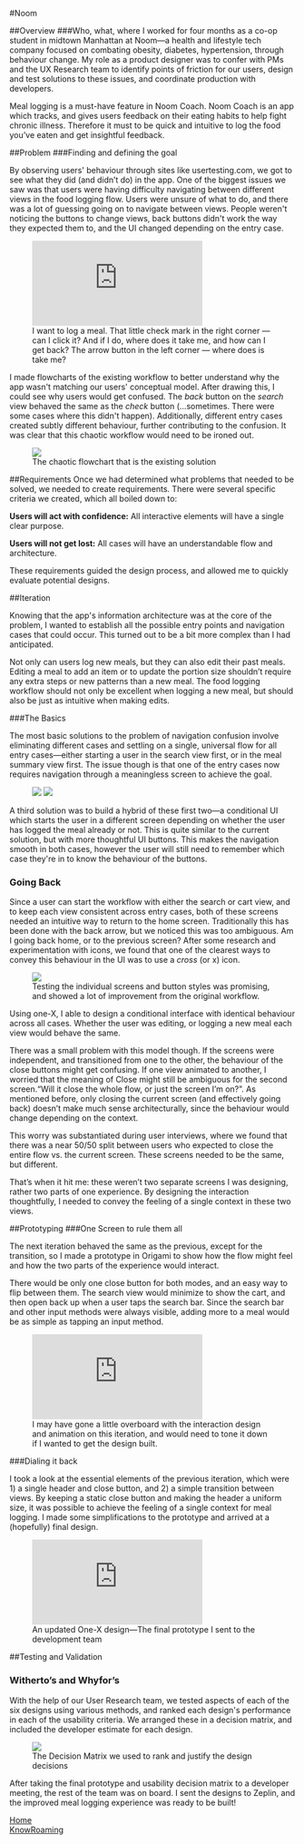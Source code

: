 #Noom

##Overview
###Who, what, where
I worked for four months as a co-op student in midtown Manhattan at Noom—a health and lifestyle tech company focused on combating obesity, diabetes, hypertension, through behaviour change. My role as a product designer was to confer with PMs and the UX Research team to identify points of friction for our users, design and test solutions to these issues, and coordinate production with developers.

Meal logging is a must-have feature in Noom Coach. Noom Coach is an app which tracks, and gives users feedback on their eating habits to help fight chronic illness. Therefore it must to be quick and intuitive to log the food you’ve eaten and get insightful feedback.
<!-- With the help of the UX research team and the input of other designers and engineers, I was able to fix some big problems with the food logging experience, and re-design it to be as straight-forward and intuitive as possible. -->

##Problem
###Finding and defining the goal

By observing users' behaviour through sites like usertesting.com, we got to see what they did (and didn’t do) in the app. One of the biggest issues we saw was that users were having difficulty navigating between different views in the food logging flow. Users were unsure of what to do, and there was a lot of guessing going on to navigate between views. People weren't noticing the buttons to change views, back buttons didn't work the way they expected them to, and the UI changed depending on the entry case.

<figure class='folio_image video' id='img2'>
	<iframe src="https://player.vimeo.com/video/157767468" frameborder="0" webkitallowfullscreen mozallowfullscreen allowfullscreen></iframe>
	<figcaption>I want to log a meal. That little check mark in the right corner — can I click it? And if I do, where does it take me, and how can I get back? The arrow button in the left corner — where does is take me? </figcaption>
</figure>

I made flowcharts of the existing workflow to better understand why the app wasn't matching our users' conceptual model. After drawing this, I could see why users would get confused. The *back* button on the _search_ view behaved the same as the *check* button (...sometimes. There were some cases where this didn't happen). Additionally, different entry cases created subtly different behaviour, further contributing to the confusion. It was clear that this chaotic workflow would need to be ironed out.

<figure class='folio_image' id='img2'>
	<a target='_blank'>
		<img src='../includes/portfolio_images/noom/noom_existing.jpg'>
	</a>
<figcaption>The chaotic flowchart that is the existing solution</figcaption>
</figure>

##Requirements
Once we had determined what problems that needed to be solved, we needed to create requirements. There were several specific criteria we created, which all boiled down to:

**Users will act with confidence:** All interactive elements will have a single clear purpose.

**Users will not get lost:** All cases will have an understandable  flow and architecture.

These requirements guided the design process, and allowed me to quickly evaluate potential designs.

##Iteration
 <!-- I tried making new, less chaotic flowcharts and wireframes to see what solutions might work and get a better handle on the nuances of the problem.  -->

Knowing that the app's information architecture was at the core of the problem, I wanted to establish all the possible entry points and navigation cases that could occur. This turned out to be a bit more complex than I had anticipated.

Not only can users log new meals, but they can also edit their past meals. Editing a meal to add an item or to update the portion size shouldn’t require any extra steps or new patterns than a new meal. The food logging workflow should not only be excellent when logging a new meal, but should also be just as intuitive when making edits.

###The Basics

The most basic solutions to the problem of navigation confusion involve eliminating different cases and settling on a single, universal flow for all entry cases—either starting a user in the search view first, or in the meal summary view first. The issue though is that one of the entry cases now requires navigation through a meaningless screen to achieve the goal.

<figure class='folio_image images-2' id='img2'>
	<a target='_blank'>
		<img src='../includes/portfolio_images/noom/noom_search_first.jpg'>
		<img src='../includes/portfolio_images/noom/noom_cart_first.jpg'>
	</a>
<figcaption></figcaption>
</figure>

A third solution was to build a hybrid of these first two—a conditional UI which starts the user in a different screen depending on whether the user has logged the meal already or not. This is quite similar to the current solution, but with more thoughtful UI buttons. This makes the navigation smooth in both cases, however the user will still need to remember which case they're in to know the behaviour of the buttons.

### Going Back

Since a user can start the workflow with either the search or cart view, and to keep each view consistent across entry cases, both of these screens needed an intuitive way to return to the home screen.
Traditionally this has been done with the back arrow, but we noticed this was too ambiguous. Am I going back home, or to the previous screen? After some research and experimentation with icons, we found that one of the clearest ways to convey this behaviour in the UI was to use a _cross_ (or x) icon.

<figure class='folio_image' id='img2'>
	<a target='_blank'>
		<img src='../includes/portfolio_images/noom/noom_logging-vc.png'>
	</a>
<figcaption>Testing the individual screens and button styles was promising, and showed a lot of improvement from the original workflow.</figcaption>
</figure>

Using one-X, I able to design a conditional interface with identical behaviour across all cases. Whether the user was editing, or logging a new meal each view would behave the same. 

There was a small problem with this model though. If the screens were independent, and transitioned from one to the other, the behaviour of the close buttons might get confusing. If one view animated to another, I worried that the meaning of Close might still be ambiguous for the second screen.“Will it close the whole flow, or just the screen I’m on?”. As mentioned before, only closing the current screen (and effectively going back) doesn’t make much sense architecturally, since the behaviour would change depending on the context. 

This worry was substantiated during user interviews, where we found that there was a near 50/50 split between users who expected to close the entire flow vs. the current screen. These screens needed to be the same, but different.

That’s when it hit me: these weren’t two separate screens I was designing, rather two parts of one experience. By designing the interaction thoughtfully, I needed to convey the feeling of a single context in these two views.

##Prototyping
###One Screen to rule them all

The next iteration behaved the same as the previous, except for the transition, so I made a prototype in Origami to show how the flow might feel and how the two parts of the experience would interact.

There would be only one close button for both modes, and an easy way to flip between them. The search view would minimize to show the cart, and then open back up when a user taps the search bar. Since the search bar and other input methods were always visible, adding more to a meal would be as simple as tapping an input method.

<figure class='folio_image' id='img2'>
	<iframe src="https://player.vimeo.com/video/157767592" frameborder="0" webkitallowfullscreen mozallowfullscreen allowfullscreen></iframe>
<figcaption>I may have gone a little overboard with the interaction design and animation on this iteration, and would need to tone it down if I wanted to get the design built. </figcaption>
</figure>

###Dialing it back

I took a look at the essential elements of the previous iteration, which were 1) a single header and close button, and 2) a simple transition between views. By keeping a static close button and making the header a uniform size, it was possible to achieve the feeling of a single context for meal logging. I made some simplifications to the prototype and arrived at a (hopefully) final design.

<figure class='folio_image' id='img2'>
	<iframe src="https://player.vimeo.com/video/157767466" frameborder="0" webkitallowfullscreen mozallowfullscreen allowfullscreen></iframe>
<figcaption>An updated One-X design—The final prototype I sent to the development team</figcaption>
</figure>

##Testing and Validation
### Witherto’s and Whyfor’s

With the help of our User Research team, we tested aspects of each of the six designs using various methods, and ranked each design's performance in each of the usability criteria. We arranged these in a decision matrix, and included the developer estimate for each design. 

<figure class='folio_image' id='img2'>
	<a target='_blank'>
		<img src='../includes/portfolio_images/noom/noom_logging-matrix.png'>
	</a>
<figcaption>The Decision Matrix we used to rank and justify the design decisions</figcaption>
</figure>

After taking the final prototype and usability decision matrix to a developer meeting, the rest of the team was on board. I sent the designs to Zeplin, and the improved meal logging experience was ready to be built!

<div class="folio-nav prev">
	<a href="../">Home</a>
</div>
<div class="folio-nav next">
	<a href="?p=knowroaming">KnowRoaming</a>
</div>